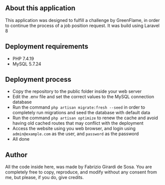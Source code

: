 ## About this application

This application was designed to fulfill a challenge by GreenFlame, in order to continue the process of a job position request. It was build using Laravel 8


## Deployment requirements

- PHP 7.4.19
- MySQL 5.7.24


## Deployment process

- Copy the repository to the public folder inside your web server
- Edit the .env file and set the correct values to the MySQL connection database
- Run the command `php artisan migrate:fresh --seed` in order to completely run migrations and seed the database with default data
- Run the command `php artisan optimize` to renew the cache and avoid having old cached routes that may conflict with the deployment
- Access the website using you web browser, and login using `admin@example.com` as the user, and `password` as the password
- All done


## Author

All the code inside here, was made by Fabrizio Girardi de Sosa. You are completely free to copy, reproduce, and modify without any consent from me, but please, if you do, give credits.
